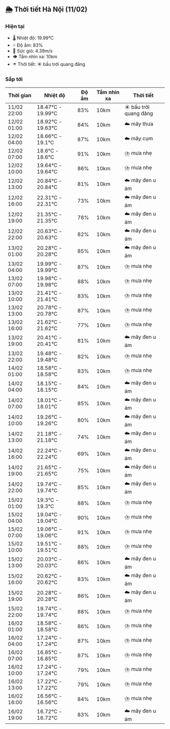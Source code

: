 ## 🌦️ Thời tiết Hà Nội (11/02)

### Hiện tại

- 🌡️ Nhiệt độ: 19.99℃
- 💦 Độ ẩm: 83%
- 💨 Sức gió: 4.39m/s
- 👁️ Tầm nhìn xa: 10km
- ☂️ Thời tiết: ☀️ bầu trời quang đãng

### Sắp tới

| Thời gian | Nhiệt độ | Độ ẩm | Tầm nhìn xa | Thời tiết |
| --- | --- | --- | --- | --- |
| 11/02 22:00 | 18.47℃ - 19.99℃ | 83% | 10km | ☀️ bầu trời quang đãng |
| 12/02 01:00 | 18.92℃ - 19.63℃ | 84% | 10km | ☁️ mây thưa |
| 12/02 04:00 | 18.66℃ - 19.1℃ | 87% | 10km | ☁️ mây cụm |
| 12/02 07:00 | 18.6℃ - 18.6℃ | 91% | 10km | ⛈️ mưa nhẹ |
| 12/02 10:00 | 19.64℃ - 19.64℃ | 86% | 10km | ⛈️ mưa nhẹ |
| 12/02 13:00 | 20.84℃ - 20.84℃ | 81% | 10km | ☁️ mây đen u ám |
| 12/02 16:00 | 22.31℃ - 22.31℃ | 73% | 10km | ☁️ mây đen u ám |
| 12/02 19:00 | 21.35℃ - 21.35℃ | 78% | 10km | ☁️ mây đen u ám |
| 12/02 22:00 | 20.63℃ - 20.63℃ | 82% | 10km | ☁️ mây đen u ám |
| 13/02 01:00 | 20.28℃ - 20.28℃ | 85% | 10km | ☁️ mây đen u ám |
| 13/02 04:00 | 19.99℃ - 19.99℃ | 87% | 10km | ⛈️ mưa nhẹ |
| 13/02 07:00 | 19.98℃ - 19.98℃ | 88% | 10km | ⛈️ mưa nhẹ |
| 13/02 10:00 | 21.41℃ - 21.41℃ | 83% | 10km | ⛈️ mưa nhẹ |
| 13/02 13:00 | 20.78℃ - 20.78℃ | 87% | 10km | ⛈️ mưa nhẹ |
| 13/02 16:00 | 21.62℃ - 21.62℃ | 77% | 10km | ⛈️ mưa nhẹ |
| 13/02 19:00 | 20.41℃ - 20.41℃ | 81% | 10km | ☁️ mây đen u ám |
| 13/02 22:00 | 19.48℃ - 19.48℃ | 82% | 10km | ⛈️ mưa nhẹ |
| 14/02 01:00 | 18.58℃ - 18.58℃ | 83% | 10km | ⛈️ mưa nhẹ |
| 14/02 04:00 | 18.15℃ - 18.15℃ | 84% | 10km | ☁️ mây đen u ám |
| 14/02 07:00 | 18.01℃ - 18.01℃ | 85% | 10km | ☁️ mây đen u ám |
| 14/02 10:00 | 19.26℃ - 19.26℃ | 80% | 10km | ☁️ mây đen u ám |
| 14/02 13:00 | 21.18℃ - 21.18℃ | 74% | 10km | ☁️ mây đen u ám |
| 14/02 16:00 | 22.24℃ - 22.24℃ | 69% | 10km | ☁️ mây đen u ám |
| 14/02 19:00 | 21.65℃ - 21.65℃ | 75% | 10km | ☁️ mây đen u ám |
| 14/02 22:00 | 19.74℃ - 19.74℃ | 85% | 10km | ☁️ mây đen u ám |
| 15/02 01:00 | 19.3℃ - 19.3℃ | 88% | 10km | ⛈️ mưa nhẹ |
| 15/02 04:00 | 19.04℃ - 19.04℃ | 90% | 10km | ⛈️ mưa nhẹ |
| 15/02 07:00 | 19.06℃ - 19.06℃ | 91% | 10km | ⛈️ mưa nhẹ |
| 15/02 10:00 | 19.51℃ - 19.51℃ | 88% | 10km | ⛈️ mưa nhẹ |
| 15/02 13:00 | 20.03℃ - 20.03℃ | 86% | 10km | ☁️ mây đen u ám |
| 15/02 16:00 | 20.62℃ - 20.62℃ | 83% | 10km | ☁️ mây đen u ám |
| 15/02 19:00 | 20.28℃ - 20.28℃ | 86% | 10km | ☁️ mây đen u ám |
| 15/02 22:00 | 19.74℃ - 19.74℃ | 88% | 10km | ⛈️ mưa nhẹ |
| 16/02 01:00 | 18.58℃ - 18.58℃ | 86% | 10km | ⛈️ mưa nhẹ |
| 16/02 04:00 | 17.24℃ - 17.24℃ | 87% | 10km | ⛈️ mưa nhẹ |
| 16/02 07:00 | 16.85℃ - 16.85℃ | 87% | 10km | ⛈️ mưa nhẹ |
| 16/02 10:00 | 17.24℃ - 17.24℃ | 79% | 10km | ⛈️ mưa nhẹ |
| 16/02 13:00 | 17.22℃ - 17.22℃ | 79% | 10km | ⛈️ mưa nhẹ |
| 16/02 16:00 | 16.56℃ - 16.56℃ | 84% | 10km | ⛈️ mưa nhẹ |
| 16/02 19:00 | 16.72℃ - 16.72℃ | 83% | 10km | ☁️ mây đen u ám |
